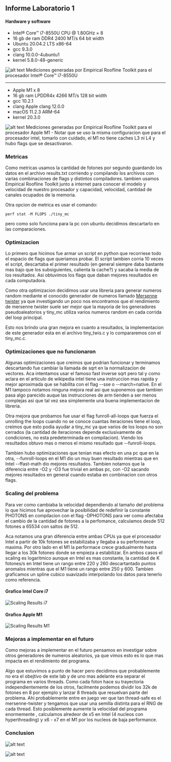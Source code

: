 ## Informe Laboratorio 1

#### Hardware y software
- Intel® Core™ i7-8550U CPU @ 1.80GHz × 8 
- 16 gb de ram DDR4 2400 MT/s 64 bit width
- Ubuntu 20.04.2 LTS x86-64
- gcc 9.3.0
- clang 10.0.0-4ubuntu1
- kernel 5.8.0-48-generic 

![alt text](i7.png)
Mediciones generadas por Empirical Roofline Toolkit para el procesador Intel® Core™ i7-8550U

---------------------------

- Apple M1 x 8
- 16 gb ram LPDDR4x 4266 MT/s 128 bit width
- gcc 10.2.1
- clang Apple clang 12.0.0
- macOS 11.2.3 ARM-64
- kernel 20.3.0

![alt text](m1.png)
Mediciones generadas por Empirical Roofline Toolkit para el procesador Apple M1 - Notar que se uso la misma configuracion que para el procesador intel, tomarlo con cuidado, el M1 no tiene caches L3 ni L4 y hubo flags que se desactivaron.

### Metricas
Como metricas usamos la cantidad de fotones por segundo guardando los datos en el archivo results.txt
corriendo y compilando los archivos con varias combinaciones de flags y distintos compiladores.
tambien usamos Empirical Roofline Toolkit junto a internet para conocer el modelo y velocidad de nuestro procesador y  capacidad, velocidad, cantidad de canales ocupados de la memoria. 

Otra opcion de metrica es usar el comando: 

    perf stat -M FLOPS ./tiny_mc

pero como solo funciona para la pc con ubuntu decidimos descartarlo en las comparaciones.

### Optimizacion 
Lo primero que hicimos fue armar un script en python que recorriese todo el espacio de flags que queriamos probar. El script tambien corria 10 veces el script, descartaba el primer resultado (en general siempre daba bastante mas bajo que los subsiguientes, calienta la cache?) y sacaba la media de los resultados. Asi obtuvimos los flags que daban mejores resultados en cada computadora.

Como otra optimizacion decidimos usar una libreria para generar numeros random mediante el conocido generador de numeros llamado [Mersenne twister](https://github.com/ESultanik/mtwister) ya que investigando un poco nos encontramos que el rendimiento de mersenne twister suele ser mejor que la mayoria de los generadores pseudoaleatorios y tiny_mc utiliza varios numeros random en cada corrida del loop principal.

Esto nos brindo una gran mejora en cuanto a resultados, la implementacion de este generador esta en el archivo tiny_twis.c y lo compararemos con el tiny_mc.c.

### Optimizaciones que no funcionaron
Algunas optimizaciones que creimos que podrian funcionar y terminamos descartando fue cambiar la llamada de sqrt en la normalizacion de vectores. Aca intentamos usar el famoso fast inverse sqrt pero tal y como aclara en el articulo de wikipedia intel tiene una instruccion mas rapida y mejor aproximada que se habilita con el flag --sse o --march=native. En el M1 tampoco notamos ninguna mejora real asi que suponemos que tambien pasa algo parecido auque las instrucciones de arm tienden a ser menos complejas asi que tal vez sea simplemente una buena implementacion de libreria.

Otra mejora que probamos fue usar el flag funroll-all-loops que fuerza el unrolling the loops cuando no se conoce cuantas iteraciones tiene el loop, creimos que esto podia ayudar a tiny_mc ya que varios de los loops no son cerrados (la cantidad de iteraciones depende exclusivamente de condiciones, no esta predeterminada en compilacion). Viendo los resultados obtuvo mas o menos el mismo resultado que --funroll-loops.

Tambien hubo optimizaciones que tenian mas efecto en una pc que en la otra, --funroll-loops en el M1 dio un muy buen resultado mientras que en Intel --ffast-math dio mejores resultados. Tambien notamos que la diferencia entre -O2 y -O3 fue trivial en ambas pc, con -O2 sacando mejores resultados en general cuando estaba en combinacion con otros flags.
### Scaling del problema
Para ver como cambiaba la velocidad dependiendo al tamaño del problema lo que hicimos fue aprovechar la posibilidad de redefinir la constante PHOTONS en compilacion con el flag -DPHOTONS para ver como afectaba el cambio de la cantidad de fotones a la perfomance, calculamos desde 512 fotones a 65534 con saltos de 512. 

Aca notamos una gran diferencia entre ambas CPUs ya que el procesador Intel a partir de 10k fotones se estabilizaba y llegaba a su performance maxima. Por otro lado en el M1 la performace crece gradualmente hasta llegar a los 30k fotones donde se empieza a estabilizar. En ambos casos el scaling es logaritmico aunque en Intel es mas constante, la cantidad de K fotones/s en Intel tiene un rango entre 220 y 260 descartantado puntos anomalos mientras que el M1 tiene un rango entre 250 y 600.
Tambien graficamos un spline cubico suavizado interpolando los datos para tenerlo como referencia.
#### Grafico Intel Core i7
![Scaling Results i7](Result_i7.png)
#### Grafico Apple M1
![Scaling Results M1](Result_M1.png)

### Mejoras a implementar en el futuro
Como mejoras a implementar en el futuro pensamos en investigar sobre otros generadores de numeros aleatorios, ya que vimos esto es lo que mas impacta en el rendimiento del programa. 

Algo que estuvimos a punto de hacer pero decidimos que probablemente no era el obejtivo de este lab y de uno mas adelante era separar el programa en varios threads. Como cada foton hace su trayectoria independientemente de los otros, facilmente podemos dividir los 32k de fotones en 8 por ejemplo y lanzar 8 threads que resuelvan parte del problema. Ahi probablemente entre en juego ver que tan thread-safe es el mersenne-twister y tengamos que usar una semilla distinta para el RNG de cada thread. Esto posiblemente aumente la velocidad del programa enormemente , calculamos alredeor de x5 en Intel (4 nucleos con hyperthreading) y x6 - x7 en el M1 por los nucleos de baja performance.

### Conclusion


![alt text](resi7.png)


![alt text](resM1.png)

